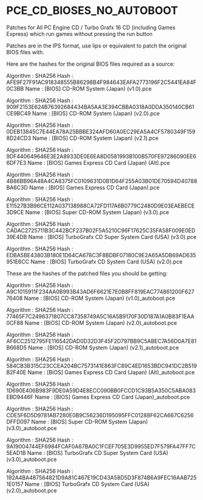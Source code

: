 # PCE_CD_BIOSES_NO_AUTOBOOT
Patches for All PC Engine CD / Turbo Grafx 16 CD (including Games Express) which run games without pressing the run button

Patches are in the IPS format, use lips or equivalent to patch the original BIOS files with.

Here are the hashes for the original BIOS files required as a source: 

Algorithm : SHA256
Hash      : AFE9F27F91AC918348555B86298B4F984643EAFA2773196F2C5441EA84F0C3BB
Name      : [BIOS] CD-ROM System (Japan) (v1.0).pce

Algorithm : SHA256
Hash      : 909F2153E624B76392684434BA5AA3E394CBBA0318A0DDA350140CB61CE9BC49
Name      : [BIOS] CD-ROM System (Japan) (v2.0).pce

Algorithm : SHA256
Hash      : 0DEB13845C7E44EA78A25BBBE324AFD60A0EC29EA5A4CF5780349F1598D24CD3
Name      : [BIOS] CD-ROM System (Japan) (v2.1).pce

Algorithm : SHA256
Hash      : 9DF440649646E3E2A8933DE0E6EA8D0581993B100B570FE97286090EE66DF7E3
Name      : [BIOS] Games Express CD Card (Japan) (Alt).pce

Algorithm : SHA256
Hash      : 4B86BB96A48A4CA8375FC0109631D0B1D64F255A03B01DE70594D40788BA6C3D
Name      : [BIOS] Games Express CD Card (Japan).pce

Algorithm : SHA256
Hash      : E11527B3B96CE112A037138988CA72FD117A6B0779C2480D9E03EAEBECE3D9CE
Name      : [BIOS] Super CD-ROM System (Japan) (v3.0).pce

Algorithm : SHA256
Hash      : CADAC2725711B3C442BCF237B02F5A5210C96F17625C35FA58F009E0ED39E4DB
Name      : [BIOS] TurboGrafx CD Super System Card (USA) (v3.0).pce

Algorithm : SHA256
Hash      : EDBA5BE43803B180E1D64CA678C3F8BDBF07180C9E2A65A5DB69AD635951E6CC
Name      : [BIOS] TurboGrafx CD System Card (USA) (v2.0).pce

These are the hashes of the patched files you should be getting: 

Algorithm : SHA256
Hash      : A9C1015911F234AA0B993B43AD6F6621E7E0B8FF819EAC774861200F62776408
Name      : [BIOS] CD-ROM System (Japan) (v1.0)_autoboot.pce

Algorithm : SHA256
Hash      : 77465F7C2496371807CC87358749A5C16A5B9170F30D187A1A0B83F1EAA0CF88
Name      : [BIOS] CD-ROM System (Japan) (v2.0)_autoboot.pce

Algorithm : SHA256
Hash      : AF6CC2512795FE116542DAD0D32D3F45F2D797BB9C5ABEC7A56D0A7E81B668D5
Name      : [BIOS] CD-ROM System (Japan) (v2.1)_autoboot.pce

Algorithm : SHA256
Hash      : 584CB3B315C23CCEA204BC7573141E863FC89C4ED1653BDC941DC2B519B2F40E
Name      : [BIOS] Games Express CD Card (Japan) (Alt)_autoboot.pce

Algorithm : SHA256
Hash      : 1D690E406B983F9DE0A59D4E8ECC090BB0FCCD1C93B5A350C5ABA083EBD9446F
Name      : [BIOS] Games Express CD Card (Japan)_autoboot.pce

Algorithm : SHA256
Hash      : CDE5F6D5D9781AB7280E0B9C56236D195095FFC01288F62CA667C6256DFFD097
Name      : [BIOS] Super CD-ROM System (Japan) (v3.0)_autoboot.pce

Algorithm : SHA256
Hash      : 9A19004744EF6984FCAF0A67BA0C1FCEF705E3D9955ED7F579FA47FF7C5EAD1B
Name      : [BIOS] TurboGrafx CD Super System Card (USA) (v3.0)_autoboot.pce

Algorithm : SHA256
Hash      : 192A4BA487564821D9A81C467E19CD43A58D5D3F874B6A9FEC16AAB7251E0157
Name      : [BIOS] TurboGrafx CD System Card (USA) (v2.0)_autoboot.pce
